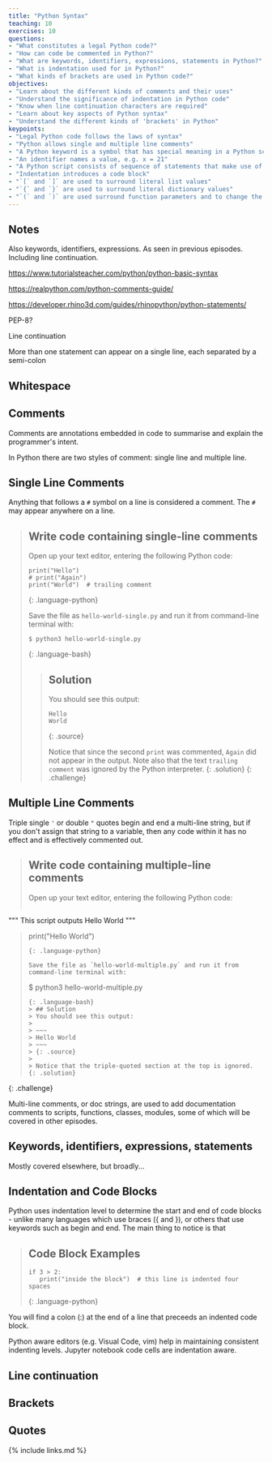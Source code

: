 ```yaml
---
title: "Python Syntax"
teaching: 10
exercises: 10
questions:
- "What constitutes a legal Python code?"
- "How can code be commented in Python?"
- "What are keywords, identifiers, expressions, statements in Python?"
- "What is indentation used for in Python?"
- "What kinds of brackets are used in Python code?"
objectives:
- "Learn about the different kinds of comments and their uses"
- "Understand the significance of indentation in Python code"
- "Know when line continuation characters are required"
- "Learn about key aspects of Python syntax"
- "Understand the different kinds of 'brackets' in Python"
keypoints:
- "Legal Python code follows the laws of syntax"
- "Python allows single and multiple line comments"
- "A Python keyword is a symbol that has special meaning in a Python script"
- "An identifier names a value, e.g. x = 21"
- "A Python script consists of sequence of statements that make use of expressions and keywords"
- "Indentation introduces a code block"
- "`[` and `]` are used to surround literal list values"
- "`{` and `}` are used to surround literal dictionary values"
- "`(` and `)` are used surround function parameters and to change the priority of expression evaluation order"
---
```


## Notes

Also keywords, identifiers, expressions. As seen in previous episodes. Including line continuation.

https://www.tutorialsteacher.com/python/python-basic-syntax

https://realpython.com/python-comments-guide/

https://developer.rhino3d.com/guides/rhinopython/python-statements/

PEP-8?

Line continuation

More than one statement can appear on a single line, each separated by a semi-colon

## Whitespace

## Comments
Comments are annotations embedded in code to summarise and explain the programmer's intent.

In Python there are two styles of comment: single line and multiple line.

## Single Line Comments
Anything that follows a `#` symbol on a line is considered a comment. The `#` may appear anywhere on a line. 

> ## Write code containing single-line comments
>
> Open up your text editor, entering the following Python code:
>
> ~~~
> print("Hello")
> # print("Again")
> print("World")  # trailing comment
> ~~~
> {: .language-python}
>
> Save the file as `hello-world-single.py` and run it from command-line terminal with:
>
> ~~~
> $ python3 hello-world-single.py
> ~~~
> {: .language-bash}
> > ## Solution
> > You should see this output:
> >
> > ~~~
> > Hello
> > World
> > ~~~
> > {: .source}
> > 
> > Notice that since the second `print` was commented, `Again` did not appear in the output. Note also that the text `trailing comment` was ignored by the Python interpreter.
> {: .solution}
{: .challenge}

## Multiple Line Comments
Triple single `'` or double `"` quotes begin and end a multi-line string, but if you don't assign that string to a variable, then any code within it has no effect and is effectively commented out.

> ## Write code containing multiple-line comments
>
> Open up your text editor, entering the following Python code:
>
> ~~~
"""
This script outputs Hello World
"""
> print("Hello World")
> ~~~
> {: .language-python}
>
> Save the file as `hello-world-multiple.py` and run it from command-line terminal with:
>
> ~~~
> $ python3 hello-world-multiple.py
> ~~~
> {: .language-bash}
> > ## Solution
> > You should see this output:
> >
> > ~~~
> > Hello World
> > ~~~
> > {: .source}
> > 
> > Notice that the triple-quoted section at the top is ignored.
> {: .solution}
{: .challenge}

Multi-line comments, or doc strings, are used to add documentation comments to scripts, functions, classes, modules, some of which will be covered in other episodes.

## Keywords, identifiers, expressions, statements 
Mostly covered elsewhere, but broadly...

## Indentation and Code Blocks

Python uses indentation level to determine the start and end of code blocks - unlike many languages which use braces ({ and }), or others that use keywords such as begin and end. The main thing to notice is that 

> ## Code Block Examples
>
> ~~~
> if 3 > 2:
>    print("inside the block")  # this line is indented four spaces
> ~~~
> {: .language-python}

You will find a colon (:) at the end of a line that preceeds an indented code block.

Python aware editors (e.g. Visual Code, vim) help in maintaining consistent indenting levels. Jupyter notebook code cells are indentation aware.

## Line continuation

## Brackets

## Quotes

{% include links.md %}